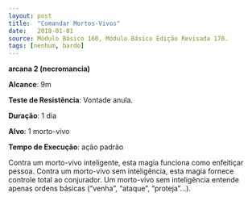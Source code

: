 ```yaml
---
layout: post
title:  "Comandar Mortos-Vivos"
date:   2018-01-01
source: Módulo Básico 160, Módulo Básico Edição Revisada 170.
tags: [nenhum, bardo]
---
```


**arcana 2 (necromancia)**

**Alcance**: 9m

**Teste de Resistência**: Vontade anula.

**Duração**: 1 dia

**Alvo**: 1 morto-vivo

**Tempo de Execução**: ação padrão

Contra um morto-vivo inteligente, esta magia funciona como enfeitiçar pessoa. Contra um morto-vivo sem inteligência, esta magia fornece controle total ao conjurador. Um morto-vivo sem inteligência entende apenas ordens básicas (“venha”, “ataque”, “proteja”...).
